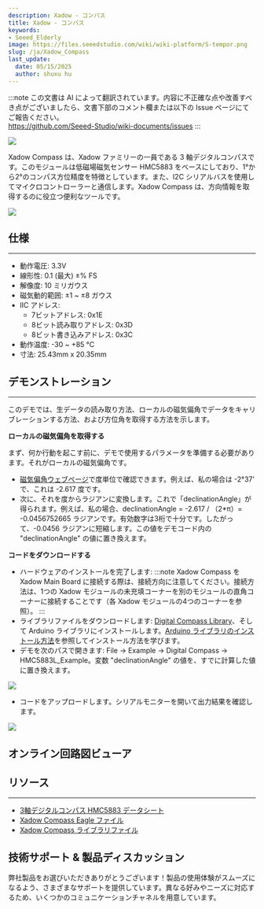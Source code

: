 ```yaml
---
description: Xadow - コンパス
title: Xadow - コンパス
keywords:
- Seeed_Elderly
image: https://files.seeedstudio.com/wiki/wiki-platform/S-tempor.png
slug: /ja/Xadow_Compass
last_update:
  date: 05/15/2025
  author: shuxu hu
---
```

:::note
この文書は AI によって翻訳されています。内容に不正確な点や改善すべき点がございましたら、文書下部のコメント欄または以下の Issue ページにてご報告ください。  
https://github.com/Seeed-Studio/wiki-documents/issues
:::

![](https://files.seeedstudio.com/wiki/Xadow_Compass/img/X_compass_01.jpg)

Xadow Compass は、Xadow ファミリーの一員である 3 軸デジタルコンパスです。このモジュールは低磁場磁気センサー HMC5883 をベースにしており、1°から2°のコンパス方位精度を特徴としています。また、I2C シリアルバスを使用してマイクロコントローラーと通信します。Xadow Compass は、方向情報を取得するのに役立つ便利なツールです。

[![](https://files.seeedstudio.com/wiki/Seeed-WiKi/docs/images/300px-Get_One_Now_Banner-ragular.png)](https://www.seeedstudio.com/Xadow-Compass-p-1669.html)

## 仕様
---
- 動作電圧: 3.3V
- 線形性: 0.1 (最大) ±% FS
- 解像度: 10 ミリガウス
- 磁気動的範囲: ±1 ~ ±8 ガウス
- IIC アドレス:
  - 7ビットアドレス: 0x1E
  - 8ビット読み取りアドレス: 0x3D
  - 8ビット書き込みアドレス: 0x3C
- 動作温度: -30 ~ +85 °C
- 寸法: 25.43mm x 20.35mm

## デモンストレーション
---
このデモでは、生データの読み取り方法、ローカルの磁気偏角でデータをキャリブレーションする方法、および方位角を取得する方法を示します。

**ローカルの磁気偏角を取得する**

まず、何か行動を起こす前に、デモで使用するパラメータを準備する必要があります。それがローカルの磁気偏角です。
- [磁気偏角ウェブページ](http://www.magnetic-declination.com/)で度単位で確認できます。例えば、私の場合は -2°37’ で、これは -2.617 度です。
- 次に、それを度からラジアンに変換します。これで「declinationAngle」が得られます。例えば、私の場合、declinationAngle = -2.617 / （2*π）= -0.0456752665 ラジアンです。有効数字は3桁で十分です。したがって、-0.0456 ラジアンに短縮します。この値をデモコード内の "declinationAngle" の値に置き換えます。

**コードをダウンロードする**
- ハードウェアのインストールを完了します:
:::note
    Xadow Compass を Xadow Main Board に接続する際は、接続方向に注意してください。接続方法は、1つの Xadow モジュールの未充填コーナーを別のモジュールの直角コーナーに接続することです（各 Xadow モジュールの4つのコーナーを参照）。
:::
- ライブラリファイルをダウンロードします: [Digital Compass Library](https://github.com/Seeed-Studio/Grove_3Axis_Digital_Compass)、そして Arduino ライブラリにインストールします。[Arduino ライブラリのインストール方法](https://wiki.seeedstudio.com/How_to_install_Arduino_Library)を参照してインストール方法を学びます。
- デモを次のパスで開きます: File -> Example -> Digital Compass -> HMC5883L_Example。変数 "declinationAngle" の値を、すでに計算した値に置き換えます。

![](https://files.seeedstudio.com/wiki/Xadow_Compass/img/Xadow_Compass_Code.jpg)

- コードをアップロードします。シリアルモニターを開いて出力結果を確認します。

![](https://files.seeedstudio.com/wiki/Xadow_Compass/img/Digital_Compass2.jpg)


## オンライン回路図ビューア

<div className="altium-ecad-viewer" data-project-src="https://files.seeedstudio.com/wiki/Xadow_Compass/res/Xadow_Compass_Eagle_File.zip" style={{borderRadius: '0px 0px 4px 4px', height: 500, borderStyle: 'solid', borderWidth: 1, borderColor: 'rgb(241, 241, 241)', overflow: 'hidden', maxWidth: 1280, maxHeight: 700, boxSizing: 'border-box'}}>
</div>



## リソース
---
- [3軸デジタルコンパス HMC5883 データシート](https://files.seeedstudio.com/wiki/Xadow_Compass/res/HMC5883.pdf)
- [Xadow Compass Eagle ファイル](https://files.seeedstudio.com/wiki/Xadow_Compass/res/Xadow_Compass_Eagle_File.zip)
- [Xadow Compass ライブラリファイル](https://github.com/Seeed-Studio/Grove_3Axis_Digital_Compass)

## 技術サポート & 製品ディスカッション

弊社製品をお選びいただきありがとうございます！製品の使用体験がスムーズになるよう、さまざまなサポートを提供しています。異なる好みやニーズに対応するため、いくつかのコミュニケーションチャネルを用意しています。

<div class="button_tech_support_container">
<a href="https://forum.seeedstudio.com/" class="button_forum"></a> 
<a href="https://www.seeedstudio.com/contacts" class="button_email"></a>
</div>

<div class="button_tech_support_container">
<a href="https://discord.gg/eWkprNDMU7" class="button_discord"></a> 
<a href="https://github.com/Seeed-Studio/wiki-documents/discussions/69" class="button_discussion"></a>
</div>